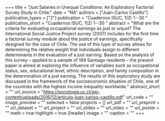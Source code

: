 +++
title = "Just Salaries in Unequal Conditions: An Exploratory Factorial Survey Study in Chile."
date = "NA"
authors = ["Juan-Carlos Castillo"]
publication_types = ["2"]
publication = "Cuadernos ISUC, 1(2) 1--30 "
publication_short = "Cuadernos ISUC, 1(2) 1--30 "
abstract = "What are the criteria for evaluating occupational earnings as just or unjust? The International Social Justice Project survey (2007) includes for the first time a factorial survey module about the justice of earnings, specifically designed for the case of Chile. The use of this type of survey allows for determining the relative weight that individuals assign to different determinants in the evaluation of a just earning. Based on the analysis of this survey – applied to a sample of 189 Santiago residents – the present paper is aimed at exploring the influence of variables such as occupational status, sex, educational level, ethnic description, and family composition in the determination of a just earning. The results of this exploratory study are discussed in the framework of the socioeconomic situation of Chile, one of the countries with the highest income inequality worldwide."
abstract_short = ""
url_source = "https://sociologia.uc.cl/wp-content/uploads/2016/12/articulo-juan-carlos-castillo.pdf"
url_code = ""
image_preview = ""
selected = false
projects = []
url_pdf = ""
url_preprint = ""
url_dataset = ""
url_project = ""
url_slides = ""
url_video = ""
url_poster = ""
math = true
highlight = true
[header]
image = ""
caption = ""
+++
